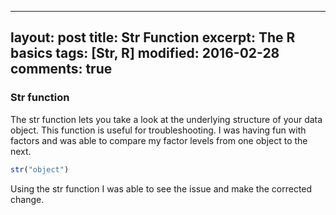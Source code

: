 
---
layout: post
title: Str Function
excerpt: The R basics
tags: [Str, R]
modified: 2016-02-28
comments: true
---



### Str function

The str function lets you take a look at the underlying structure of your data object. This function is useful for troubleshooting. I was having fun with factors and  was able to compare my factor levels from one object to the next.

```r
str("object")
```

Using the str function I was able to see the issue and make the corrected change.
